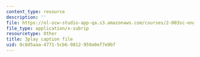 ```yaml
---
content_type: resource
description: ''
file: https://ol-ocw-studio-app-qa.s3.amazonaws.com/courses/2-003sc-engineering-dynamics-fall-2011/0c8d5aaa47715cb69812959a0ef7e9bf_63sIgMvBuEQ.vtt
file_type: application/x-subrip
resourcetype: Other
title: 3play caption file
uid: 0c8d5aaa-4771-5cb6-9812-959a0ef7e9bf
---
```

